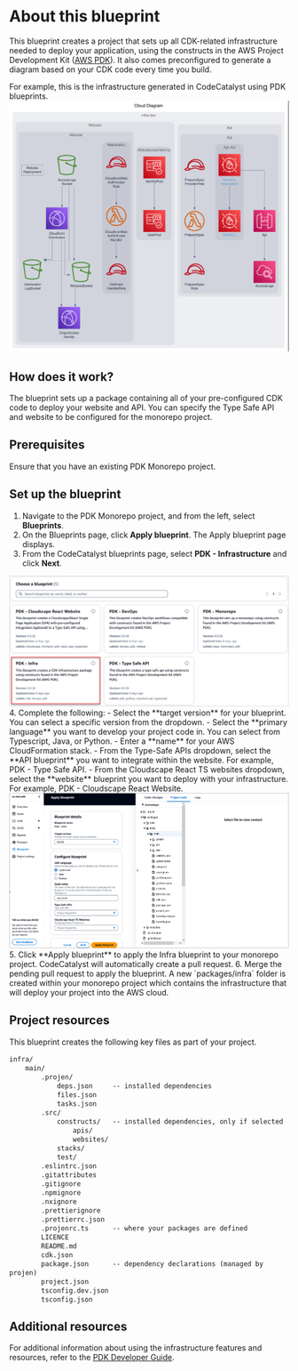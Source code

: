 # About this blueprint

This blueprint creates a project that sets up all CDK-related infrastructure needed to deploy your application, using the constructs in the AWS Project Development Kit ([AWS PDK](https://aws.github.io/aws-pdk/)). It also comes preconfigured to generate a diagram based on your CDK code every time you build.

For example, this is the infrastructure generated in CodeCatalyst using PDK blueprints.
<img src="assets/images/generated_diagram.png"/>

## How does it work?

The blueprint sets up a package containing all of your pre-configured CDK code to deploy your website and API. You can specify the Type Safe API and website to be configured for the monorepo project.

## Prerequisites

Ensure that you have an existing PDK Monorepo project.

## Set up the blueprint

1. Navigate to the PDK Monorepo project, and from the left, select **Blueprints**.
2. On the Blueprints page, click **Apply blueprint**. The Apply blueprint page displays.
3. From the CodeCatalyst blueprints page, select **PDK - Infrastructure** and click **Next**.
<img src="assets/images/select-infra.png"/>
4. Complete the following:
    - Select the **target version** for your blueprint. You can select a specific version from the dropdown.
    - Select the **primary language** you want to develop your project code in. You can select from Typescript, Java, or Python.
    - Enter a **name** for your AWS CloudFormation stack.
    - From the Type-Safe APIs dropdown, select the **API blueprint** you want to integrate within the website. For example, PDK - Type Safe API.
    - From the Cloudscape React TS websites dropdown, select the **website** blueprint you want to deploy with your infrastructure. For example, PDK - Cloudscape React Website.
    <img src="assets/images/infra-blueprint.png"/>
5. Click **Apply blueprint** to apply the Infra blueprint to your monorepo project. CodeCatalyst will automatically create a pull request.
6. Merge the pending pull request to apply the blueprint. A new `packages/infra` folder is created within your monorepo project which contains the infrastructure that will deploy your project into the AWS cloud.

## Project resources

This blueprint creates the following key files as part of your project.

```text
infra/
    main/
        .projen/   
            deps.json     -- installed dependencies
            files.json    
            tasks.json    
        .src/   
            constructs/   -- installed dependencies, only if selected
                apis/
                websites/
            stacks/
            test/
        .eslintrc.json    
        .gitattributes    
        .gitignore        
        .npmignore        
        .nxignore         
        .prettierignore   
        .prettierrc.json  
        .projenrc.ts      -- where your packages are defined
        LICENCE           
        README.md         
        cdk.json          
        package.json      -- dependency declarations (managed by projen)
        project.json      
        tsconfig.dev.json
        tsconfig.json     
```

## Additional resources

For additional information about using the infrastructure features and resources, refer to the [PDK Developer Guide](https://aws.github.io/aws-pdk/developer_guides/infrastructure/index.html).